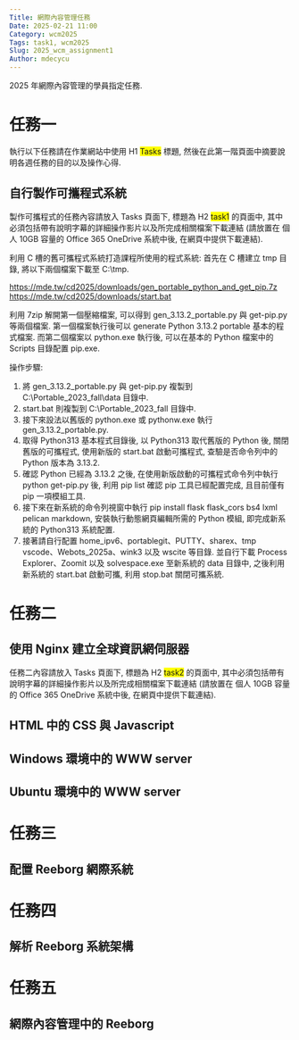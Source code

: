 ```yaml
---
Title: 網際內容管理任務
Date: 2025-02-21 11:00
Category: wcm2025
Tags: task1, wcm2025
Slug: 2025_wcm_assignment1
Author: mdecycu
---
```


2025 年網際內容管理的學員指定任務.

<!-- PELICAN_END_SUMMARY -->

# 任務一

執行以下任務請在作業網站中使用 H1 <span style="background-color: #ffff00;">Tasks</span> 標題, 然後在此第一階頁面中摘要說明各週任務的目的以及操作心得.

## 自行製作可攜程式系統

製作可攜程式的任務內容請放入 Tasks 頁面下, 標題為 H2 <span style="background-color: #ffff00;">task1</span> 的頁面中, 其中必須包括帶有說明字幕的詳細操作影片以及所完成相關檔案下載連結 (請放置在 個人 10GB 容量的 Office 365 OneDrive 系統中後, 在網頁中提供下載連結).

利用 C 槽的舊可攜程式系統打造課程所使用的程式系統: 
首先在 C 槽建立 tmp 目錄, 將以下兩個檔案下載至 C:\tmp.

<https://mde.tw/cd2025/downloads/gen_portable_python_and_get_pip.7z>
<https://mde.tw/cd2025/downloads/start.bat>

利用 7zip 解開第一個壓縮檔案, 可以得到 gen_3.13.2_portable.py 與 get-pip.py 等兩個檔案. 第一個檔案執行後可以 generate Python 3.13.2 portable 基本的程式檔案. 而第二個檔案以 python.exe 執行後, 可以在基本的 Python 檔案中的 Scripts 目錄配置 pip.exe.

操作步驟:

1. 將 gen_3.13.2_portable.py 與 get-pip.py 複製到 C:\Portable_2023_fall\data 目錄中.
1. start.bat 則複製到 C:\Portable_2023_fall 目錄中.
1. 接下來設法以舊版的 python.exe 或 pythonw.exe 執行 gen_3.13.2_portable.py.
1. 取得 Python313 基本程式目錄後, 以 Python313 取代舊版的 Python 後, 關閉舊版的可攜程式, 使用新版的 start.bat 啟動可攜程式, 查驗是否命令列中的 Python 版本為 3.13.2.
1. 確認 Python 已經為 3.13.2 之後, 在使用新版啟動的可攜程式命令列中執行 python get-pip.py 後, 利用 pip list 確認 pip 工具已經配置完成, 且目前僅有 pip 一項模組工具.
1. 接下來在新系統的命令列視窗中執行 pip install flask flask_cors bs4 lxml pelican markdown, 安裝執行動態網頁編輯所需的 Python 模組, 即完成新系統的 Python313 系統配置.
1. 接著請自行配置 home_ipv6、portablegit、PUTTY、sharex、tmp
vscode、Webots_2025a、wink3 以及 wscite 等目錄. 並自行下載 Process Explorer、Zoomit 以及 solvespace.exe 至新系統的 data 目錄中, 之後利用新系統的 start.bat 啟動可攜, 利用 stop.bat 關閉可攜系統.

# 任務二

## 使用 Nginx 建立全球資訊網伺服器

任務二內容請放入 Tasks 頁面下, 標題為 H2 <span style="background-color: #ffff00;">task2</span> 的頁面中, 其中必須包括帶有說明字幕的詳細操作影片以及所完成相關檔案下載連結 (請放置在 個人 10GB 容量的 Office 365 OneDrive 系統中後, 在網頁中提供下載連結).

## HTML 中的 CSS 與 Javascript

## Windows 環境中的 WWW server

## Ubuntu 環境中的 WWW server

# 任務三

## 配置 Reeborg 網際系統


# 任務四

## 解析 Reeborg 系統架構

# 任務五

## 網際內容管理中的 Reeborg




